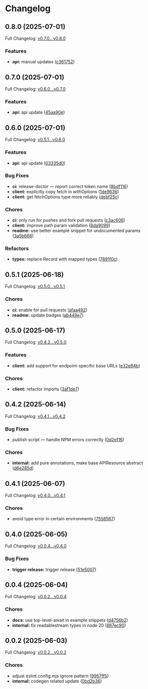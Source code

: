 # Changelog

## 0.8.0 (2025-07-01)

Full Changelog: [v0.7.0...v0.8.0](https://github.com/premAI-io/prem-ts-sdk/compare/v0.7.0...v0.8.0)

### Features

* **api:** manual updates ([c361752](https://github.com/premAI-io/prem-ts-sdk/commit/c3617523d9d25fe5f6be8ea420f62f765dc9fcc3))

## 0.7.0 (2025-07-01)

Full Changelog: [v0.6.0...v0.7.0](https://github.com/premAI-io/prem-ts-sdk/compare/v0.6.0...v0.7.0)

### Features

* **api:** api update ([45aa90e](https://github.com/premAI-io/prem-ts-sdk/commit/45aa90e658a39611dd348c840af72ef2c41f6603))

## 0.6.0 (2025-07-01)

Full Changelog: [v0.5.1...v0.6.0](https://github.com/premAI-io/prem-ts-sdk/compare/v0.5.1...v0.6.0)

### Features

* **api:** api update ([03335d0](https://github.com/premAI-io/prem-ts-sdk/commit/03335d0915abada0c219cfda7657665e5407fa04))


### Bug Fixes

* **ci:** release-doctor — report correct token name ([8bdf116](https://github.com/premAI-io/prem-ts-sdk/commit/8bdf1168aae9c62a72e08e441c58378253fd8d84))
* **client:** explicitly copy fetch in withOptions ([1de9636](https://github.com/premAI-io/prem-ts-sdk/commit/1de9636ed5e287074861a34d20598c460ac382f5))
* **client:** get fetchOptions type more reliably ([debf25c](https://github.com/premAI-io/prem-ts-sdk/commit/debf25cb748c60e2e88038bf0a237d337368c6b0))


### Chores

* **ci:** only run for pushes and fork pull requests ([c3ac606](https://github.com/premAI-io/prem-ts-sdk/commit/c3ac6063b02ad98feba4cecd09f0299c0571df95))
* **client:** improve path param validation ([8da9099](https://github.com/premAI-io/prem-ts-sdk/commit/8da90998bc320b4f45f5f794ec62d87aad44a162))
* **readme:** use better example snippet for undocumented params ([3a5b666](https://github.com/premAI-io/prem-ts-sdk/commit/3a5b666f0f7787954cf67a45050acc09649fde91))


### Refactors

* **types:** replace Record with mapped types ([7891f0c](https://github.com/premAI-io/prem-ts-sdk/commit/7891f0ce406589f234960b5c8e5eac4b59954a3d))

## 0.5.1 (2025-06-18)

Full Changelog: [v0.5.0...v0.5.1](https://github.com/premAI-io/prem-ts-sdk/compare/v0.5.0...v0.5.1)

### Chores

* **ci:** enable for pull requests ([afaa492](https://github.com/premAI-io/prem-ts-sdk/commit/afaa492bd52b752663eff74286a7ee47aac43df8))
* **readme:** update badges ([ab449e7](https://github.com/premAI-io/prem-ts-sdk/commit/ab449e74b446d24b6947fd244bc681798e8c4023))

## 0.5.0 (2025-06-17)

Full Changelog: [v0.4.2...v0.5.0](https://github.com/premAI-io/prem-ts-sdk/compare/v0.4.2...v0.5.0)

### Features

* **client:** add support for endpoint-specific base URLs ([e32e84b](https://github.com/premAI-io/prem-ts-sdk/commit/e32e84be21308809851f41fc63b0ddd85d7fd40a))


### Chores

* **client:** refactor imports ([3af1de7](https://github.com/premAI-io/prem-ts-sdk/commit/3af1de7ad825042d42989f5a05cc91c7b8517961))

## 0.4.2 (2025-06-14)

Full Changelog: [v0.4.1...v0.4.2](https://github.com/premAI-io/prem-ts-sdk/compare/v0.4.1...v0.4.2)

### Bug Fixes

* publish script — handle NPM errors correctly ([0d2ef16](https://github.com/premAI-io/prem-ts-sdk/commit/0d2ef16b3009d9cc0b848b10b235b2a95411d50f))


### Chores

* **internal:** add pure annotations, make base APIResource abstract ([d6e285d](https://github.com/premAI-io/prem-ts-sdk/commit/d6e285de1395904612801b3524ed912ddfff7b50))

## 0.4.1 (2025-06-07)

Full Changelog: [v0.4.0...v0.4.1](https://github.com/premAI-io/prem-ts-sdk/compare/v0.4.0...v0.4.1)

### Chores

* avoid type error in certain environments ([7558567](https://github.com/premAI-io/prem-ts-sdk/commit/7558567af5b8bf52308cf20bf19d16684f30d411))

## 0.4.0 (2025-06-05)

Full Changelog: [v0.0.4...v0.4.0](https://github.com/premAI-io/prem-ts-sdk/compare/v0.0.4...v0.4.0)

### Bug Fixes

* **trigger release:** trigger release ([51e5007](https://github.com/premAI-io/prem-ts-sdk/commit/51e5007bf1723e6f7a2e2c747988a1f06a522e5c))

## 0.0.4 (2025-06-04)

Full Changelog: [v0.0.2...v0.0.4](https://github.com/premAI-io/prem-ts-sdk/compare/v0.0.2...v0.0.4)

### Chores

* **docs:** use top-level-await in example snippets ([d4756b2](https://github.com/premAI-io/prem-ts-sdk/commit/d4756b265f17e9822a3478f6dccb1fc55d4eaf40))
* **internal:** fix readablestream types in node 20 ([887ec90](https://github.com/premAI-io/prem-ts-sdk/commit/887ec9083d1c3b268c9c2621f4c4fd159116cb33))

## 0.0.2 (2025-06-03)

Full Changelog: [v0.0.2...v0.0.2](https://github.com/premAI-io/prem-ts-sdk/compare/v0.0.2...v0.0.2)

### Chores

* adjust eslint.config.mjs ignore pattern ([9957ff5](https://github.com/premAI-io/prem-ts-sdk/commit/9957ff5154c09b8ce616abb2d3b98abd23fd6be0))
* **internal:** codegen related update ([0bd2b36](https://github.com/premAI-io/prem-ts-sdk/commit/0bd2b36ad92c4756e9e974b3b09042f32c888e42))
